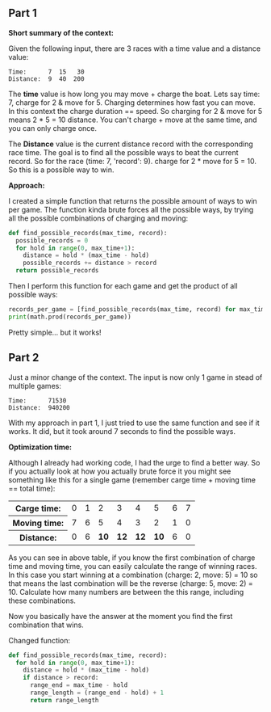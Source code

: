## Part 1

**Short summary of the context:**

Given the following input, there are 3 races with a time value and a distance value:

```
Time:      7  15   30
Distance:  9  40  200
```

The **time** value is how long you may move + charge the boat. Lets say time: 7, charge for 2 & move for 5. Charging determines how fast you can move. In this context the charge duration == speed. So charging for 2 & move for 5 means 2 \* 5 = 10 distance. You can't charge + move at the same time, and you can only charge once.

The **Distance** value is the current distance record with the corresponding race time. The goal is to find all the possible ways to beat the current record. So for the race (time: 7, 'record': 9). charge for 2 \* move for 5 = 10. So this is a possible way to win.

**Approach:**

I created a simple function that returns the possible amount of ways to win per game. The function kinda brute forces all the possible ways, by trying all the possible combinations of charging and moving:

```python
def find_possible_records(max_time, record):
  possible_records = 0
  for hold in range(0, max_time+1):
    distance = hold * (max_time - hold)
    possible_records += distance > record
  return possible_records
```

Then I perform this function for each game and get the product of all possible ways:

```python
records_per_game = [find_possible_records(max_time, record) for max_time, record in races]
print(math.prod(records_per_game))
```

Pretty simple... but it works!

## Part 2

Just a minor change of the context. The input is now only 1 game in stead of multiple games:

```
Time:      71530
Distance:  940200
```

With my approach in part 1, I just tried to use the same function and see if it works. It did, but it took around 7 seconds to find the possible ways.

**Optimization time:**

Although I already had working code, I had the urge to find a better way. So if you actually look at how you actually brute force it you might see something like this for a single game (remember carge time + moving time == total time):

<table>
  <tr>
    <th>Carge time:</th>
    <td>0</td>
    <td>1</td>
    <td>2</td>
    <td>3</td>
    <td>4</td>
    <td>5</td>
    <td>6</td>
    <td>7</td>
  </tr>
  <tr>
    <th>Moving time:</th>
    <td>7</td>
    <td>6</td>
    <td>5</td>
    <td>4</td>
    <td>3</td>
    <td>2</td>
    <td>1</td>
    <td>0</td>
  </tr>
  <tr>
    <th>Distance:</th>
    <td>0</td>
    <td>6</td>
    <td><b>10</b></td>
    <td><b>12</b></td>
    <td><b>12</b></td>
    <td><b>10</b></td>
    <td>6</td>
    <td>0</td>
  </tr>
</table>

As you can see in above table, if you know the first combination of charge time and moving time, you can easily calculate the range of winning races. In this case you start winning at a combination (charge: 2, move: 5) = 10 so that means the last combination will be the reverse (charge: 5, move: 2) = 10. Calculate how many numbers are between the this range, including these combinations.

Now you basically have the answer at the moment you find the first combination that wins.

Changed function:

```python
def find_possible_records(max_time, record):
  for hold in range(0, max_time+1):
    distance = hold * (max_time - hold)
    if distance > record:
      range_end = max_time - hold
      range_length = (range_end - hold) + 1
      return range_length
```
